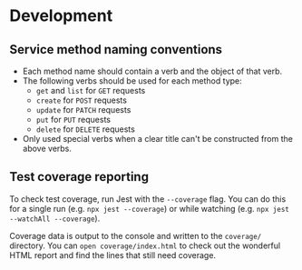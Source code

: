 # Development

## Service method naming conventions

- Each method name should contain a verb and the object of that verb.
- The following verbs should be used for each method type:
  - `get` and `list` for `GET` requests
  - `create` for `POST` requests
  - `update` for `PATCH` requests
  - `put` for `PUT` requests
  - `delete` for `DELETE` requests
- Only used special verbs when a clear title can't be constructed from the above verbs.

## Test coverage reporting

To check test coverage, run Jest with the `--coverage` flag. You can do this for a single run (e.g. `npx jest --coverage`) or while watching (e.g. `npx jest --watchAll --coverage`).

Coverage data is output to the console and written to the `coverage/` directory. You can `open coverage/index.html` to check out the wonderful HTML report and find the lines that still need coverage.
